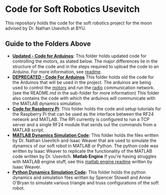 # Code for Soft Robotics Usevitch

This repository holds the code for the soft robotics project for the moon advised by Dr. Nathan Usevitch at BYU. 

## Guide to the Folders Above

- **[Updated - Code for Arduinos](/Revised_Arduino_Code)**: This folder holds updated code for controlling the motors, as stated below. The major differences lie in the structure of the code and in the steps required to upload the code to an Arduino. For more information, see [readme](/Revised_Arduino_Code/README.md).
- **[DEPRECATED - Code For Arduinos](/Code_for_Arduinos)** This folder holds old the code for the Arduinos that will be used in the project. The arduinos are being used to control the [motors](https://www.servocity.com/60-rpm-hd-premium-planetary-gear-motor-w-encoder/) and run the [radio](https://howtomechatronics.com/tutorials/arduino/arduino-wireless-communication-nrf24l01-tutorial/#:~:text=nRF24L01%20Transceiver%20Module,-Let's%20take%20a&text=It%20uses%20the%202.4%20GHz,2.4%20%E2%80%93%202.5GHz%20ISM%20band) communication network. (see the README.md in the sub-folder for more information) This folder also contains the code with which the arduinos will communicate with the MATLAB dynamics simulation.
- **[Code for Raspberry Pi](/Code_for_RPi)**: This folder holds the code and setup tutorials for the Raspberry Pi that can be used as the interface between the RF24 network and MATLAB. The RPi currently is configured to run a TCP server and a single RF24 module that sends out the commands from a MATLAB script.
- **[MATLAB Dynamics Simulation Code](/MATLAB_dynamics_code):** This folder holds the files written by Dr. Nathan Usevitch and Isaac Weaver that are used to simulate the dynamics of our soft robot in MATLAB or Python. The python code was written by Isaac Weaver to replicate the functionality of the MATLAB code written by Dr. Usevitch. **Matlab Engine** If you're having struggles with MATLAB engine stuff, see this [matlab engine readme](matlab_engine.md) written by Isaac Weaver.
- **[Python Dynamics Simulation Code](/Python_dynamics_code/):** This folder holds the python dynamics and simulation files written by Spencer Stowell and Annie O'Bryan to simulate various triangle and truss configurations of the soft robot.
